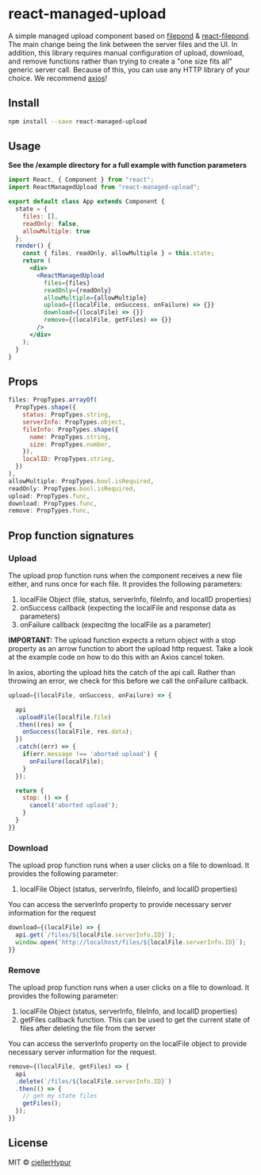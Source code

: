 # react-managed-upload

A simple managed upload component based on [filepond](https://github.com/pqina/filepond) & [react-filepond](https://github.com/pqina/react-filepond). The main change being the link between the server files and the UI. In addition, this library requires manual configuration of upload, download, and remove functions rather than trying to create a "one size fits all" generic server call. Because of this, you can use any HTTP library of your choice. We recommend [axios](https://github.com/axios/axios)!

## Install

```bash
npm install --save react-managed-upload
```

## Usage

**See the /example directory for a full example with function parameters**

```jsx
import React, { Component } from "react";
import ReactManagedUpload from "react-managed-upload";

export default class App extends Component {
  state = {
    files: [],
    readOnly: false,
    allowMultiple: true
  };
  render() {
    const { files, readOnly, allowMultiple } = this.state;
    return (
      <div>
        <ReactManagedUpload
          files={files}
          readOnly={readOnly}
          allowMultiple={allowMultiple}
          upload={(localFile, onSuccess, onFailure) => {}}
          download={(localFile) => {}}
          remove={(localFile, getFiles) => {}}
        />
      </div>
    );
  }
}
```

## Props

```jsx
files: PropTypes.arrayOf(
  PropTypes.shape({
    status: PropTypes.string,
    serverInfo: PropTypes.object,
    fileInfo: PropTypes.shape({
      name: PropTypes.string,
      size: PropTypes.number,
    }),
    localID: PropTypes.string,
  })
),
allowMultiple: PropTypes.bool.isRequired,
readOnly: PropTypes.bool.isRequired,
upload: PropTypes.func,
download: PropTypes.func,
remove: PropTypes.func,
```

## Prop function signatures

### Upload

The upload prop function runs when the component receives a new file either, and runs once for each file. It provides the following parameters:

1. localFile Object (file, status, serverInfo, fileInfo, and localID properties)
2. onSuccess callback (expecting the localFile and response data as parameters)
3. onFailure callback (expecitng the localFile as a parameter)

**IMPORTANT:** The upload function expects a return object with a stop property as an arrow function to abort the upload http request. Take a look at the example code on how to do this with an Axios cancel token.

In axios, aborting the upload hits the catch of the api call. Rather than throwing an error, we check for this before we call the onFailure callback.

```jsx
upload={(localFile, onSuccess, onFailure) => {

  api
  .uploadFile(localfile.file)
  .then((res) => {
    onSuccess(localFile, res.data);
  })
  .catch((err) => {
    if(err.message !== 'aborted upload') {
      onFailure(localFile);
    }
  });

  return {
    stop: () => {
      cancel('aborted upload');
    }
  }
}}
```

### Download

The upload prop function runs when a user clicks on a file to download. It provides the following parameter:

1. localFile Object (status, serverInfo, fileInfo, and localID properties)

You can access the serverInfo property to provide necessary server information for the request

```jsx
download={(localFile) => {
  api.get(`/files/${localFile.serverInfo.ID}`);
  window.open(`http://localhost/files/${localFile.serverInfo.ID}`);
}}
```

### Remove

The upload prop function runs when a user clicks on a file to download. It provides the following parameter:

1. localFile Object (status, serverInfo, fileInfo, and localID properties)
2. getFiles callback function. This can be used to get the current state of files after deleting the file from the server

You can access the serverInfo property on the localFile object to provide necessary server information for the request.

```jsx
remove={(localFile, getFiles) => {
  api
  .delete(`/files/${localFile.serverInfo.ID}`)
  .then(() => {
    // get my state files
    getFiles();
  });
}}
```

## License

MIT © [cjellerHypur](https://github.com/cjellerHypur)
